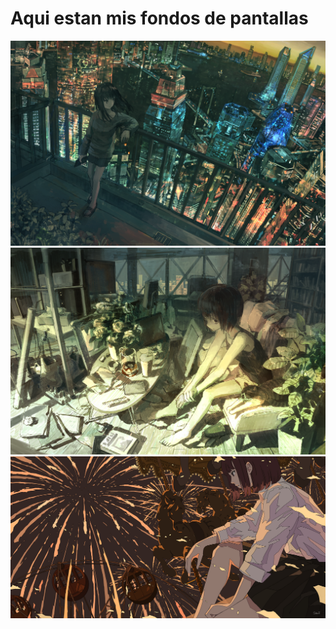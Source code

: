 <h1>Aqui estan mis fondos de pantallas</h1>
<img src="wallpaper5.png" alt="Mi imagen favorita">
<img src="wallpaper6.png" alt="Mi segunda favorita">
<img src="wallpaper1.jpg" alt="Quien lee esto?">

